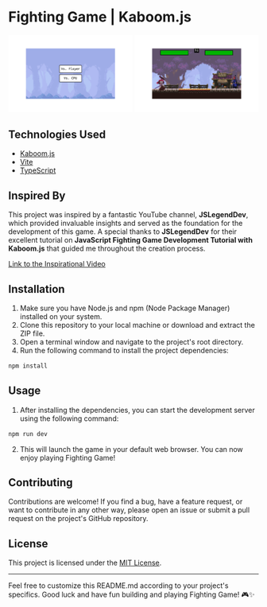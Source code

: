 # Fighting Game | Kaboom.js

<p align="center">
  <img src="./public/screenshot_1.png" width="250" alt="screen 1" />
  <img src="./public/screenshot_2.png" width="250" alt="screen 2" />
</p>

## Technologies Used

- [Kaboom.js](https://kaboomjs.com/)
- [Vite](https://vitejs.dev/)
- [TypeScript](https://www.typescriptlang.org/)

## Inspired By

This project was inspired by a fantastic YouTube channel, **JSLegendDev**, which provided invaluable insights and served as the foundation for the development of this game. A special thanks to **JSLegendDev** for their excellent tutorial on **JavaScript Fighting Game Development Tutorial with Kaboom.js** that guided me throughout the creation process.

[Link to the Inspirational Video](https://www.youtube.com/watch?v=TLH0taCeE6I&ab_channel=JSLegendDev)

## Installation

1. Make sure you have Node.js and npm (Node Package Manager) installed on your system.
2. Clone this repository to your local machine or download and extract the ZIP file.
3. Open a terminal window and navigate to the project's root directory.
4. Run the following command to install the project dependencies:

```bash
npm install
```

## Usage

1. After installing the dependencies, you can start the development server using the following command:

```bash
npm run dev
```

2. This will launch the game in your default web browser. You can now enjoy playing Fighting Game!

## Contributing

Contributions are welcome! If you find a bug, have a feature request, or want to contribute in any other way, please open an issue or submit a pull request on the project's GitHub repository.

## License

This project is licensed under the [MIT License](MIT_LICENSE.txt).

---

Feel free to customize this README.md according to your project's specifics. Good luck and have fun building and playing Fighting Game! 🎮✨
